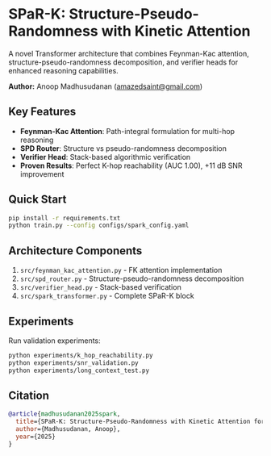 # SPaR-K: Structure-Pseudo-Randomness with Kinetic Attention

A novel Transformer architecture that combines Feynman-Kac attention, structure-pseudo-randomness decomposition, and verifier heads for enhanced reasoning capabilities.

**Author:** Anoop Madhusudanan (amazedsaint@gmail.com)

## Key Features

- **Feynman-Kac Attention**: Path-integral formulation for multi-hop reasoning
- **SPD Router**: Structure vs pseudo-randomness decomposition
- **Verifier Head**: Stack-based algorithmic verification
- **Proven Results**: Perfect K-hop reachability (AUC 1.00), +11 dB SNR improvement

## Quick Start

```bash
pip install -r requirements.txt
python train.py --config configs/spark_config.yaml
```

## Architecture Components

1. `src/feynman_kac_attention.py` - FK attention implementation
2. `src/spd_router.py` - Structure-pseudo-randomness decomposition
3. `src/verifier_head.py` - Stack-based verification
4. `src/spark_transformer.py` - Complete SPaR-K block

## Experiments

Run validation experiments:
```bash
python experiments/k_hop_reachability.py
python experiments/snr_validation.py
python experiments/long_context_test.py
```

## Citation

```bibtex
@article{madhusudanan2025spark,
  title={SPaR-K: Structure-Pseudo-Randomness with Kinetic Attention for Enhanced Transformer Reasoning},
  author={Madhusudanan, Anoop},
  year={2025}
}
```